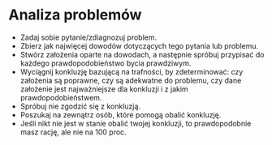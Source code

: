# Analiza problemów

* Zadaj sobie pytanie/zdiagnozuj problem. 
* Zbierz jak najwięcej dowodów dotyczących tego pytania lub problemu. 
* Stwórz założenia oparte na dowodach, a następnie spróbuj przypisać do każdego prawdopodobieństwo bycia prawdziwym. 
* Wyciągnij konkluzję bazującą na trafności, by zdeterminować: czy założenia są poprawne, czy są adekwatne do problemu, czy dane założenie jest najważniejsze dla konkluzji i z jakim prawdopodobieństwem. 
* Spróbuj nie zgodzić się z konkluzją. 
* Poszukaj na zewnątrz osób, które pomogą obalić konkluzję. 
* Jeśli nikt nie jest w stanie obalić twojej konkluzji, to prawdopodobnie masz rację, ale nie na 100 proc.

